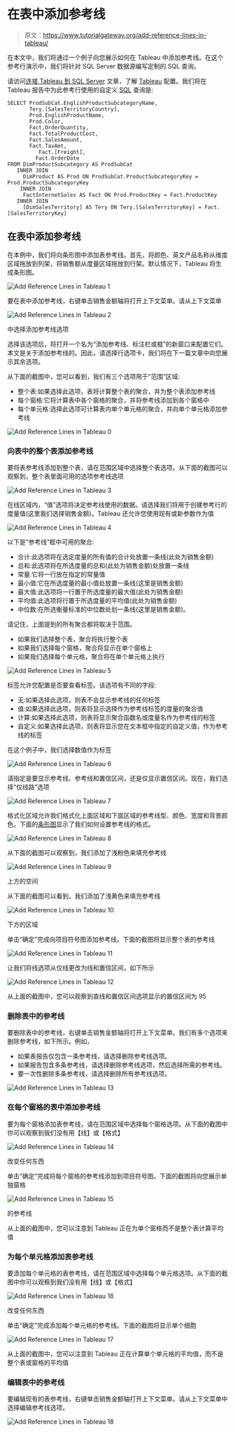 # 在表中添加参考线

> 原文：<https://www.tutorialgateway.org/add-reference-lines-in-tableau/>

在本文中，我们将通过一个例子向您展示如何在 Tableau 中添加参考线。在这个参考行演示中，我们将针对 SQL Server 数据源编写定制的 SQL 查询。

请访问[连接 Tableau 到 SQL Server](https://www.tutorialgateway.org/connecting-tableau-to-sql-server/) 文章，了解 [Tableau](https://www.tutorialgateway.org/tableau/) 配置。我们将在 Tableau 报告中为此参考行使用的自定义 [SQL](https://www.tutorialgateway.org/sql/) 查询是:

```
SELECT ProdSubCat.EnglishProductSubcategoryName, 
	   Tery.[SalesTerritoryCountry], 
	   Prod.EnglishProductName, 
	   Prod.Color, 
	   Fact.OrderQuantity, 
	   Fact.TotalProductCost, 
	   Fact.SalesAmount, 
	   Fact.TaxAmt, 
          Fact.[Freight],
         Fact.OrderDate
FROM DimProductSubcategory AS ProdSubCat
   INNER JOIN
     DimProduct AS Prod ON ProdSubCat.ProductSubcategoryKey = Prod.ProductSubcategoryKey 
    INNER JOIN
     FactInternetSales AS Fact ON Prod.ProductKey = Fact.ProductKey 
   INNER JOIN
     [DimSalesTerritory] AS Tery ON Tery.[SalesTerritoryKey] = Fact.[SalesTerritoryKey]
```

## 在表中添加参考线

在本例中，我们将向条形图中添加表参考线。首先，将颜色、英文产品名称从维度区域拖放到列架，将销售额从度量区域拖放到行架。默认情况下，Tableau 将生成条形图。

![Add Reference Lines in Tableau 1](img/9dde9f96f54776eeee4f3e1f1d14a01c.png)

要在表中添加参考线，右键单击销售金额轴将打开上下文菜单。请从上下文菜单

![Add Reference Lines in Tableau 2](img/88b6c0ad463227a9410be12b100acba5.png)

中选择添加参考线选项

选择该选项后，将打开一个名为“添加参考线、标注栏或框”的新窗口来配置它们。本文是关于添加参考线的。因此，请选择行选项卡，我们将在下一篇文章中向您展示其余选项。

从下面的截图中，您可以看到，我们有三个选项用于“范围”区域:

*   整个表:如果选择此选项，表将计算整个表的聚合，并为整个表添加参考线
*   每个窗格:它将计算表中各个窗格的聚合，并将参考线添加到各个窗格中
*   每个单元格:选择此选项可计算表内单个单元格的聚合，并向单个单元格添加参考线

![Add Reference Lines in Tableau 0](img/c44fc31c4cee5a1d8fe94b9e81d32e21.png)

### 向表中的整个表添加参考线

要将表参考线添加到整个表，请在范围区域中选择整个表选项。从下面的截图可以观察到，整个表里面可用的选项参考线选项

![Add Reference Lines in Tableau 3](img/deffaa0a4f2c862e83cfc5533a08a492.png)

在线区域内，“值”选项将决定参考线使用的数据。请选择我们将用于创建参考行的度量值(这里我们选择销售金额)。Tableau 还允许您使用现有或新参数作为值

![Add Reference Lines in Tableau 4](img/3770ce11077edd916f0b7b053bc3fdf7.png)

以下是“参考线”框中可用的聚合:

*   合计:此选项将在选定度量的所有值的合计处放置一条线(此处为销售金额)
*   总和:此选项将在所选度量的总和(此处为销售金额)处放置一条线
*   常量:它将一行放在指定的常量值
*   最小值:它在所选度量的最小值处放置一条线(这里是销售金额)
*   最大值:此选项将一行置于所选度量的最大值(此处为销售金额)
*   平均值:此选项将行置于所选度量的平均值(此处为销售金额)
*   中位数:在所选衡量标准的中位数处划一条线(这里是销售金额)。

请记住，上面提到的所有聚合都将取决于范围。

*   如果我们选择整个表，聚合将执行整个表
*   如果我们选择每个窗格，聚合将显示在单个窗格上
*   如果我们选择每个单元格，聚合将在单个单元格上执行

![Add Reference Lines in Tableau 5](img/578ed9b4644c9289d72df9c7c0bb4495.png)

标签允许您配置是否要查看标签。该选项有不同的字段:

*   无:如果选择此选项，则表不会显示参考线的任何标签
*   值:如果选择此选项，则表将显示选择作为参考线标签的度量的聚合值
*   计算:如果选择此选项，则表将显示聚合函数名或度量名作为参考线的标签
*   自定义:如果选择此选项，则表将显示您在文本框中指定的自定义值，作为参考线的标签

在这个例子中，我们选择数值作为标签

![Add Reference Lines in Tableau 6](img/a5b15e5c45961d41611b21d619472dba.png)

请指定是要显示参考线、参考线和置信区间，还是仅显示置信区间。现在，我们选择“仅线路”选项

![Add Reference Lines in Tableau 7](img/ff70790128c6c36af68ec58beab8ddf6.png)

格式化区域允许我们格式化上面区域和下面区域的参考线型、颜色、宽度和背景颜色。下面的[条形图](https://www.tutorialgateway.org/bar-chart-in-tableau/)显示了我们如何设置参考线的格式。

![Add Reference Lines in Tableau 8](img/2200107063dfd0d13c939884670e5af5.png)

从下面的截图可以观察到，我们添加了浅粉色来填充参考线

![Add Reference Lines in Tableau 9](img/4e01ccd240d8ce6fe28dd1ce3a1b8f96.png)

上方的空间

从下面的截图可以看到，我们添加了浅黄色来填充参考线

![Add Reference Lines in Tableau 10](img/7d4ff15c3731b69a7fdd225879a60756.png)

下方的区域

单击“确定”完成向项目符号图添加参考线。下面的截图将显示整个表的参考线

![Add Reference Lines in Tableau 11](img/8a633c435413705d817955581f52ee4d.png)

让我们将线选项从仅线更改为线和置信区间，如下所示

![Add Reference Lines in Tableau 12](img/c74635672714f21469b20cb188cb3f40.png)

从上面的截图中，您可以观察到直线和置信区间选项显示的置信区间为 95

### 删除表中的参考线

要删除表中的参考线，右键单击销售金额轴将打开上下文菜单。我们有多个选项来删除参考线，如下所示。例如，

*   如果表报告仅包含一条参考线，请选择删除参考线选项。
*   如果报告包含多条参考线，请选择删除参考线选项，然后选择所需的参考线。
*   要一次性删除多条参考线，请选择删除所有参考线选项。

![Add Reference Lines in Tableau 13](img/eb10422fd4ce77308bc028c1a31bbe93.png)

### 在每个窗格的表中添加参考线

要为每个窗格添加表参考线，请在范围区域中选择每个窗格选项。从下面的截图中你可以观察到我们没有用【线】或【格式】

![Add Reference Lines in Tableau 14](img/c644ec61fb4d78a9e7d0c1b707da01cc.png)

改变任何东西

单击“确定”完成将每个窗格的参考线添加到项目符号图。下面的截图将向您展示单独窗格

![Add Reference Lines in Tableau 15](img/65d7773bcacd26da399ee182edcf49c1.png)

的参考线

从上面的截图中，您可以注意到 Tableau 正在为单个窗格而不是整个表计算平均值

### 为每个单元格添加表参考线

要添加每个单元格的表参考线，请在范围区域中选择每个单元格选项。从下面的截图中你可以观察到我们没有用【线】或【格式】

![Add Reference Lines in Tableau 16](img/f09de5e198e64a728f02613a4244a558.png)

改变任何东西

单击“确定”完成添加每个单元格的参考线。下面的截图将显示单个细胞

![Add Reference Lines in Tableau 17](img/31fd52817e53bf226cdc95fb29bb3fb1.png)

从上面的截图中，您可以注意到 Tableau 正在计算单个单元格的平均值，而不是整个表或窗格的平均值

### 编辑表中的参考线

要编辑现有的表参考线，右键单击销售金额轴打开上下文菜单。请从上下文菜单中选择编辑参考线选项。

![Add Reference Lines in Tableau 18](img/06e653f14fe24b8de92959540fb4fece.png)